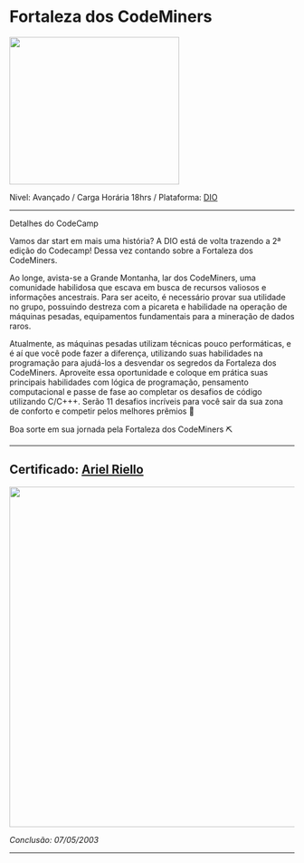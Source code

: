 # Fortaleza dos CodeMiners

<img src="https://hermes.dio.me/tracks/cc708075-49ef-4974-85ca-c9a33a19e32d.png" style="width:300px;height:260px;">

Nivel: Avançado / Carga Horária 18hrs / Plataforma: [DIO](https://www.dio.me)

---
Detalhes do CodeCamp

Vamos dar start em mais uma história? A DIO está de volta trazendo a 2ª edição do Codecamp! Dessa vez contando sobre a Fortaleza dos CodeMiners.

Ao longe, avista-se a Grande Montanha, lar dos CodeMiners, uma comunidade habilidosa que escava em busca de recursos valiosos e informações ancestrais. Para ser aceito, é necessário provar sua utilidade no grupo, possuindo destreza com a picareta e habilidade na operação de máquinas pesadas, equipamentos fundamentais para a mineração de dados raros.

Atualmente, as máquinas pesadas utilizam técnicas pouco performáticas, e é aí que você pode fazer a diferença, utilizando suas habilidades na programação para ajudá-los a desvendar os segredos da Fortaleza dos CodeMiners. Aproveite essa oportunidade e coloque em prática suas principais habilidades com lógica de programação, pensamento computacional e passe de fase ao completar os desafios de código utilizando C/C+++. Serão 11 desafios incríveis para você sair da sua zona de conforto e competir pelos melhores prêmios 🤩

Boa sorte em sua jornada pela Fortaleza dos CodeMiners ⛏️

---

## Certificado: [Ariel Riello](https://www.dio.me/certificate/AC2DBFF4/share)

<img src="https://hermes.digitalinnovation.one/certificates/cover/AC2DBFF4.jpg" width="600">

*Conclusão: 07/05/2003*

---